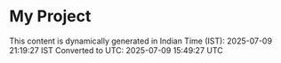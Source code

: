 # My Project

This content is dynamically generated in Indian Time (IST): 2025-07-09 21:19:27 IST
Converted to UTC: 2025-07-09 15:49:27 UTC

